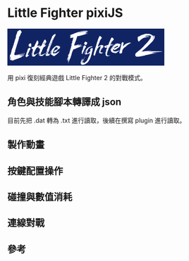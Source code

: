 # Little Fighter pixiJS

![](/public/logo.png)

用 pixi 復刻經典遊戲 Little Fighter 2 的對戰模式。

## 角色與技能腳本轉譯成 json

目前先把 .dat 轉為 .txt 進行讀取，後續在撰寫 plugin 進行讀取。

## 製作動畫


## 按鍵配置操作


## 碰撞與數值消耗


## 連線對戰

## 參考
